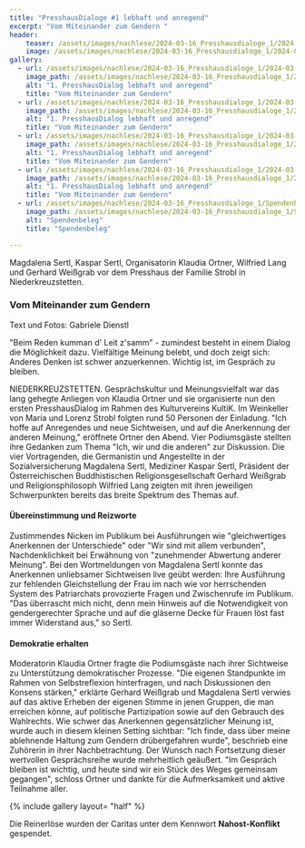 ```yaml
---
title: "PresshausDialoge #1 lebhaft und anregend" 
excerpt: "Vom Miteinander zum Gendern "
header:
    teaser: /assets/images/nachlese/2024-03-16_Presshausdialoge_1/2024-03-16_Presshausdialoge_1_Vortragende.jpeg
    image: /assets/images/nachlese/2024-03-16_Presshausdialoge_1/2024-03-16_Presshausdialoge_1_Vortragende.jpeg
gallery:
  - url: /assets/images/nachlese/2024-03-16_Presshausdialoge_1/2024-03-16_Presshausdialoge_1-1.jpg
    image_path: /assets/images/nachlese/2024-03-16_Presshausdialoge_1/2024-03-16_Presshausdialoge_1-1.jpg
    alt: "1. PresshausDialog lebhaft und anregend"
    title: "Vom Miteinander zum Gendern"
  - url: /assets/images/nachlese/2024-03-16_Presshausdialoge_1/2024-03-16_Presshausdialoge_1-2.jpg
    image_path: /assets/images/nachlese/2024-03-16_Presshausdialoge_1/2024-03-16_Presshausdialoge_1-2.jpg
    alt: "1. PresshausDialog lebhaft und anregend"
    title: "Vom Miteinander zum Gendern"
  - url: /assets/images/nachlese/2024-03-16_Presshausdialoge_1/2024-03-16_Presshausdialoge_1-3.jpg
    image_path: /assets/images/nachlese/2024-03-16_Presshausdialoge_1/2024-03-16_Presshausdialoge_1-3.jpg
    alt: "1. PresshausDialog lebhaft und anregend"
    title: "Vom Miteinander zum Gendern"
  - url: /assets/images/nachlese/2024-03-16_Presshausdialoge_1/2024-03-16_Presshausdialoge_1-4.jpg
    image_path: /assets/images/nachlese/2024-03-16_Presshausdialoge_1/2024-03-16_Presshausdialoge_1-4.jpg
    alt: "1. PresshausDialog lebhaft und anregend"
    title: "Vom Miteinander zum Gendern"
  - url: /assets/images/nachlese/2024-03-16_Presshausdialoge_1/Spendenbeleg.jpg
    image_path: /assets/images/nachlese/2024-03-16_Presshausdialoge_1/Spendenbeleg.jpg
    alt: "Spendenbeleg"
    title: "Spendenbeleg"

---
```

Magdalena Sertl, Kaspar Sertl, Organisatorin Klaudia Ortner, Wilfried Lang und Gerhard Weißgrab vor dem Presshaus der Familie Strobl in Niederkreuzstetten.

### Vom Miteinander zum Gendern  

Text und Fotos: Gabriele Dienstl

"Beim Reden kumman d' Leit z'samm" - zumindest besteht in einem Dialog die Möglichkeit dazu. Vielfältige Meinung belebt, und doch zeigt sich: Anderes Denken ist schwer anzuerkennen. Wichtig ist, im Gespräch zu bleiben.

NIEDERKREUZSTETTEN. Gesprächskultur und Meinungsvielfalt war das lang gehegte Anliegen von Klaudia Ortner und sie organisierte nun den ersten PresshausDialog im Rahmen des Kulturvereins KultiK. Im Weinkeller von Maria und Lorenz Strobl folgten rund 50 Personen der Einladung. "Ich hoffe auf Anregendes und neue Sichtweisen, und auf die Anerkennung der anderen Meinung," eröffnete Ortner den Abend. Vier Podiumsgäste stellten ihre Gedanken zum Thema "Ich, wir und die anderen" zur Diskussion. Die vier Vortragenden, die Germanistin und Angestellte in der Sozialversicherung Magdalena Sertl, Mediziner Kaspar Sertl, Präsident der Österreichischen Buddhistischen Religionsgesellschaft Gerhard Weißgrab und Religionsphilosoph Wilfried Lang zeigten mit ihren jeweiligen Schwerpunkten bereits das breite Spektrum des Themas auf.

#### Übereinstimmung und Reizworte

Zustimmendes Nicken im Publikum bei Ausführungen wie "gleichwertiges Anerkennen der Unterschiede" oder "Wir sind mit allem verbunden", Nachdenklichkeit bei Erwähnung von "zunehmender Abwertung anderer Meinung". Bei den Wortmeldungen von Magdalena Sertl konnte das Anerkennen unliebsamer Sichtweisen live geübt werden: Ihre Ausführung zur fehlenden Gleichstellung der Frau im nach wie vor herrschenden System des Patriarchats provozierte Fragen und Zwischenrufe im Publikum. "Das überrascht mich nicht, denn mein Hinweis auf die Notwendigkeit von gendergerechter Sprache und auf die gläserne Decke für Frauen löst fast immer Widerstand aus," so Sertl.

#### Demokratie erhalten

Moderatorin Klaudia Ortner fragte die Podiumsgäste nach ihrer Sichtweise zu Unterstützung demokratischer Prozesse. "Die eigenen Standpunkte im Rahmen von Selbstreflexion hinterfragen, und nach Diskussionen den Konsens stärken," erklärte Gerhard Weißgrab und Magdalena Sertl verwies auf das aktive Erheben der eigenen Stimme in jenen Gruppen, die man erreichen könne, auf politische Partizipation sowie auf den Gebrauch des Wahlrechts. Wie schwer das Anerkennen gegensätzlicher Meinung ist, wurde auch in diesem kleinen Setting sichtbar: "Ich finde, dass über meine ablehnende Haltung zum Gendern drübergefahren wurde", beschrieb eine Zuhörerin in ihrer Nachbetrachtung. Der Wunsch nach Fortsetzung dieser wertvollen Gesprächsreihe wurde mehrheitlich geäußert. "Im Gespräch bleiben ist wichtig, und heute sind wir ein Stück des Weges gemeinsam gegangen", schloss Ortner und dankte für die Aufmerksamkeit und aktive Teilnahme aller.

{% include gallery layout= "half" %}  

Die Reinerlöse wurden der Caritas unter dem Kennwort **Nahost-Konflikt** gespendet.
